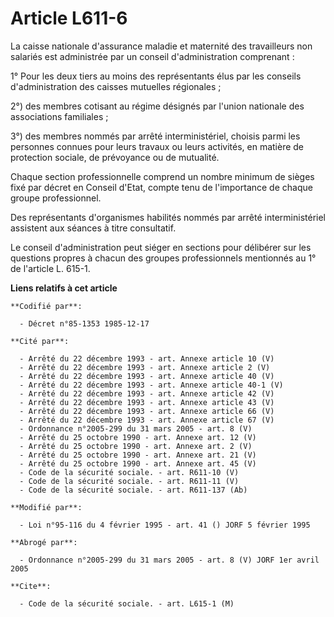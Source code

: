 # Article L611-6

La caisse nationale d'assurance maladie et maternité des travailleurs non salariés est administrée par un conseil
d'administration comprenant : 

1° Pour les deux tiers au moins des représentants élus par les conseils d'administration des caisses mutuelles régionales ;

2°) des membres cotisant au régime désignés par l'union nationale des associations familiales ; 

3°) des membres nommés par arrêté interministériel, choisis parmi les personnes connues pour leurs travaux ou leurs
activités, en matière de protection sociale, de prévoyance ou de mutualité. 

Chaque section professionnelle comprend un nombre minimum de sièges fixé par décret en Conseil d'Etat, compte tenu de
l'importance de chaque groupe professionnel.

Des représentants d'organismes habilités nommés par arrêté interministériel assistent aux séances à titre consultatif. 

Le conseil d'administration peut siéger en sections pour délibérer sur les questions propres à chacun des groupes
professionnels mentionnés au 1° de l'article L. 615-1.

**Liens relatifs à cet article**

	**Codifié par**:

	  - Décret n°85-1353 1985-12-17

	**Cité par**:

	  - Arrêté du 22 décembre 1993 - art. Annexe article 10 (V)
	  - Arrêté du 22 décembre 1993 - art. Annexe article 2 (V)
	  - Arrêté du 22 décembre 1993 - art. Annexe article 40 (V)
	  - Arrêté du 22 décembre 1993 - art. Annexe article 40-1 (V)
	  - Arrêté du 22 décembre 1993 - art. Annexe article 42 (V)
	  - Arrêté du 22 décembre 1993 - art. Annexe article 43 (V)
	  - Arrêté du 22 décembre 1993 - art. Annexe article 66 (V)
	  - Arrêté du 22 décembre 1993 - art. Annexe article 67 (V)
	  - Ordonnance n°2005-299 du 31 mars 2005 - art. 8 (V)
	  - Arrêté du 25 octobre 1990 - art. Annexe art. 12 (V)
	  - Arrêté du 25 octobre 1990 - art. Annexe art. 2 (V)
	  - Arrêté du 25 octobre 1990 - art. Annexe art. 21 (V)
	  - Arrêté du 25 octobre 1990 - art. Annexe art. 45 (V)
	  - Code de la sécurité sociale. - art. R611-10 (V)
	  - Code de la sécurité sociale. - art. R611-11 (V)
	  - Code de la sécurité sociale. - art. R611-137 (Ab)

	**Modifié par**:

	  - Loi n°95-116 du 4 février 1995 - art. 41 () JORF 5 février 1995

	**Abrogé par**:

	  - Ordonnance n°2005-299 du 31 mars 2005 - art. 8 (V) JORF 1er avril 2005

	**Cite**:

	  - Code de la sécurité sociale. - art. L615-1 (M)
